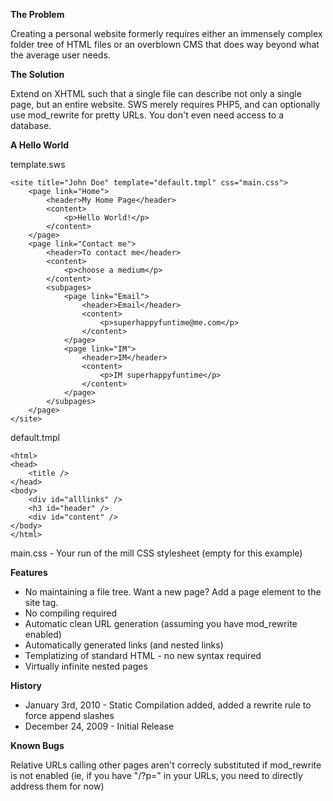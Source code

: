 **The Problem**

Creating a personal website formerly requires either an immensely complex folder tree of HTML files or an overblown CMS that does way beyond what the average user needs.

**The Solution**

Extend on XHTML such that a single file can describe not only a single page, but an entire website. SWS merely requires PHP5, and can optionally use mod_rewrite for pretty URLs. You don't even need access to a database.

**A Hello World**

template.sws

    <site title="John Doe" template="default.tmpl" css="main.css">
        <page link="Home">
            <header>My Home Page</header>
            <content>
                <p>Hello World!</p>
            </content>
        </page>
        <page link="Contact me">
            <header>To contact me</header>
            <content>
                <p>choose a medium</p>
            </content>
            <subpages>
                <page link="Email">
                    <header>Email</header>
                    <content>
                        <p>superhappyfuntime@me.com</p>
                    </content>
                </page>
                <page link="IM">
                    <header>IM</header>
                    <content>
                        <p>IM superhappyfuntime</p>
                    </content>
                </page>
            </subpages>
        </page>
    </site>

default.tmpl

    <html>
    <head>
        <title />
    </head>
    <body>
        <div id="alllinks" />
        <h3 id="header" />
        <div id="content" />
    </body>
    </html>

main.css - Your run of the mill CSS stylesheet (empty for this example)

**Features**

- No maintaining a file tree. Want a new page? Add a page element to the site tag.
- No compiling required
- Automatic clean URL generation (assuming you have mod_rewrite enabled)
- Automatically generated links (and nested links)
- Templatizing of standard HTML - no new syntax required
- Virtually infinite nested pages

**History**

- January 3rd, 2010 - Static Compilation added, added a rewrite rule to force append slashes
- December 24, 2009 - Initial Release

**Known Bugs**

Relative URLs calling other pages aren't correcly substituted if mod_rewrite is not enabled (ie, if you have "/?p=" in your URLs, you need to directly address them for now)
